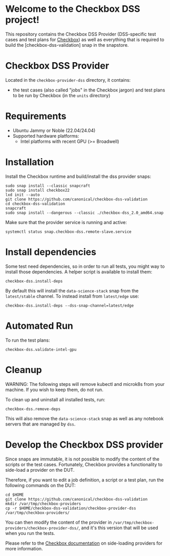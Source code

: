# Welcome to the Checkbox DSS project!

This repository contains the Checkbox DSS Provider (DSS-specific test cases and test plans for [Checkbox]) as well as everything that is required to build the [checkbox-dss-validation] snap in the snapstore.

# Checkbox DSS Provider

Located in the `checkbox-provider-dss` directory, it contains:

- the test cases (also called "jobs" in the Checkbox jargon) and test plans to be run by Checkbox (in the `units` directory)

# Requirements

- Ubuntu Jammy or Noble (22.04/24.04)
- Supported hardware platforms:
  - Intel platforms with recent GPU (>= Broadwell)

# Installation

Install the Checkbox runtime and build/install the dss provider snaps:

```shell
sudo snap install --classic snapcraft
sudo snap install checkbox22
lxd init --auto
git clone https://github.com/canonical/checkbox-dss-validation
cd checkbox-dss-validation
snapcraft
sudo snap install --dangerous --classic ./checkbox-dss_2.0_amd64.snap
```

Make sure that the provider service is running and active:

```shell
systemctl status snap.checkbox-dss.remote-slave.service
```

# Install dependencies

Some test need dependencies, so in order to run all tests, you might way to install those dependencies.
A helper script is available to install them:

```shell
checkbox-dss.install-deps
```

By default this will install the `data-science-stack` snap from the `latest/stable`
channel. To instead install from `latest/edge` use:

```shell
checkbox-dss.install-deps --dss-snap-channel=latest/edge
```

# Automated Run

To run the test plans:

```shell
checkbox-dss.validate-intel-gpu
```

# Cleanup

WARNING: The following steps will remove kubectl and microk8s from your machine. If you wish to keep them, do not run.

To clean up and uninstall all installed tests, run:

```shell
checkbox-dss.remove-deps
```

This will also remove the `data-science-stack` snap as well as any notebook servers
that are managed by `dss`.

# Develop the Checkbox DSS provider

Since snaps are immutable, it is not possible to modify the content of the scripts or the test cases. Fortunately, Checkbox provides a functionality to side-load a provider on the DUT.

Therefore, if you want to edit a job definition, a script or a test plan, run the following commands on the DUT:

```shell
cd $HOME
git clone https://github.com/canonical/checkbox-dss-validation
mkdir /var/tmp/checkbox-providers
cp -r $HOME/checkbox-dss-validation/checkbox-provider-dss /var/tmp/checkbox-providers/
```

You can then modify the content of the provider in `/var/tmp/checkbox-providers/checkbox-provider-dss/`, and it's this version that will be used when you run the tests.

Please refer to the [Checkbox documentation] on side-loading providers for more information.

[Checkbox]: https://checkbox.readthedocs.io/
[Checkbox documentation]: https://checkbox.readthedocs.io/en/latest/side-loading.html
